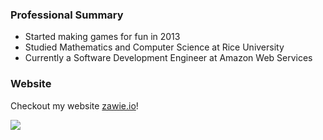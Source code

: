 ### Professional Summary
- Started making games for fun in 2013
- Studied Mathematics and Computer Science at Rice University
- Currently a Software Development Engineer at Amazon Web Services

### Website
Checkout my website [zawie.io](https://zawie.io)!

 <img src="https://profile-counter.glitch.me/zawie/count.svg" />
